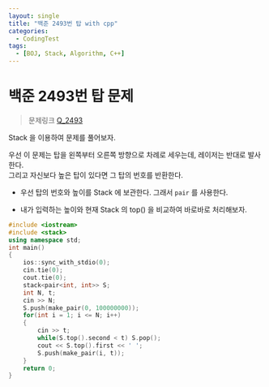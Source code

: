 ```yaml
---
layout: single
title: "백준 2493번 탑 with cpp"
categories:
  - CodingTest
tags:
  - [BOJ, Stack, Algorithm, C++]
---
```


# 백준 2493번 탑 문제

> 문제링크 [Q_2493](https://www.acmicpc.net/problem/2493)

Stack 을 이용하여 문제를 풀어보자.

우선 이 문제는 탑을 왼쪽부터 오른쪽 방향으로 차례로 세우는데, 레이저는 반대로 발사한다. <br>
그리고 자신보다 높은 탑이 있다면 그 탑의 번호를 반환한다.

 - 우선 탑의 번호와 높이를 Stack 에 보관한다. 그래서 `pair` 를 사용한다.

 - 내가 입력하는 높이와 현재 Stack 의 top() 을 비교하여 바로바로 처리해보자.

```cpp
#include <iostream>
#include <stack>
using namespace std;
int main()
{
    ios::sync_with_stdio(0);
    cin.tie(0);
    cout.tie(0);
    stack<pair<int, int>> S;
    int N, t;
    cin >> N;
    S.push(make_pair(0, 100000000));
    for(int i = 1; i <= N; i++)
    {
        cin >> t;
        while(S.top().second < t) S.pop();
        cout << S.top().first << ' ';
        S.push(make_pair(i, t));
    }
    return 0;
}
```
